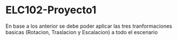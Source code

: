# ELC102-Proyecto1
En base a los anterior se debe poder aplicar las tres tranformaciones basicas (Rotacion, Traslacion y Escalacion) a todo el escenario
